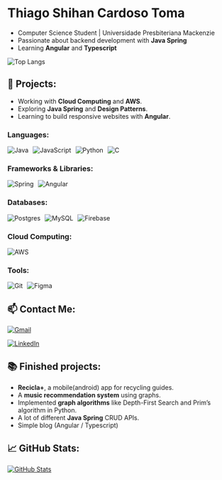 # Thiago Shihan Cardoso Toma
- Computer Science Student | Universidade Presbiteriana Mackenzie
- Passionate about backend development with **Java Spring** 
- Learning **Angular** and **Typescript**

![Top Langs](https://github-readme-stats-git-masterrstaa-rickstaa.vercel.app/api/top-langs/?username=Thiago279&layout=compact&bg_color=000&border_color=30A3DC&title_color=E94D5F&text_color=FFF)


## 🌱 Projects:
- Working with **Cloud Computing** and **AWS**.
- Exploring **Java Spring** and **Design Patterns**.
- Learning to build responsive websites with **Angular**.


### Languages:
<div style="display: flex; flex-direction: row; gap: 10px;">
    <img src="https://img.shields.io/badge/java-%23ED8B00.svg?style=for-the-badge&logo=openjdk&logoColor=white" alt="Java">
    <img src="https://img.shields.io/badge/JavaScript-F7DF1E?style=for-the-badge&logo=javascript&logoColor=black" alt="JavaScript">
    <img src="https://img.shields.io/badge/python-3670A0?style=for-the-badge&logo=python&logoColor=ffdd54" alt="Python">
    <img src="https://img.shields.io/badge/C-00599C?style=for-the-badge&logo=c&logoColor=white" alt="C">
</div>

### Frameworks & Libraries:
<div style="display: flex; flex-direction: row; gap: 10px;">
    <img src="https://img.shields.io/badge/spring-%236DB33F.svg?style=for-the-badge&logo=spring&logoColor=white" alt="Spring">
    <img src="https://img.shields.io/badge/Angular-DD0031?style=for-the-badge&logo=angular&logoColor=white)" alt="Angular">
</div>

### Databases:
<div style="display: flex; flex-direction: row; gap: 10px;">
    <img src="https://img.shields.io/badge/PostgreSQL-000?style=for-the-badge&logo=postgresql" alt="Postgres">
    <img src="https://img.shields.io/badge/MySQL-00000F?style=for-the-badge&logo=mysql&logoColor=white" alt="MySQL">
    <img src="https://img.shields.io/badge/Firebase-FFCA28?style=for-the-badge&logo=firebase&logoColor=white" alt="Firebase">
</div>

### Cloud Computing:
<div style="display: flex; flex-direction: row; gap: 10px;">
    <img src="https://img.shields.io/badge/AWS-000.svg?style=for-the-badge&logo=amazon-aws&logoColor=white" alt="AWS">
</div>

### Tools:
<div style="display: flex; flex-direction: row; gap: 10px;">
    <img src="https://img.shields.io/badge/GIT-E44C30?style=for-the-badge&logo=git&logoColor=white" alt="Git">
    <img src="https://img.shields.io/badge/Figma-696969?style=for-the-badge&logo=figma&logoColor=figma" alt="Figma">
</div>

## 📫 Contact Me:
[![Gmail](https://img.shields.io/badge/Gmail-333333?style=for-the-badge&logo=gmail&logoColor=red)](mailto:thiagotoma99@gmail.com)

[![LinkedIn](https://img.shields.io/badge/LinkedIn-0077B5?style=for-the-badge&logo=linkedin&logoColor=white)](https://linkedin.com/in/thiago-t-843819346)

## 📚 Finished projects:
- **Recicla+**, a mobile(android) app for recycling guides.
- A **music recommendation system** using graphs.
- Implemented **graph algorithms** like Depth-First Search and Prim’s algorithm in Python.
- A lot of different **Java Spring** CRUD APIs.
- Simple blog (Angular / Typescript)

## 📈 GitHub Stats:
[![GitHub Stats](https://github-readme-stats.vercel.app/api?username=Thiago279&show_icons=true&theme=dark)](https://github.com/Thiago279)

